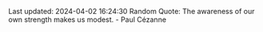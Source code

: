 Last updated: 2024-04-02 16:24:30
Random Quote: The awareness of our own strength makes us modest. - Paul Cézanne